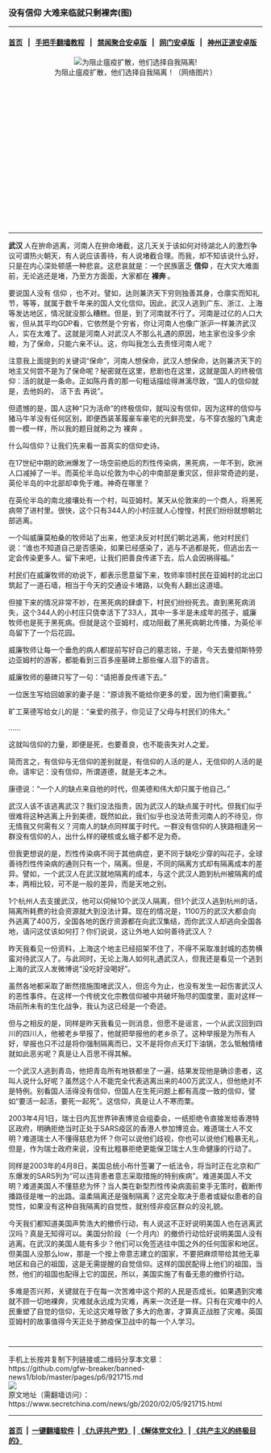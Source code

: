 ### 没有信仰 大难来临就只剩裸奔(图)
------------------------

#### [首页](https://github.com/gfw-breaker/banned-news1/blob/master/README.md) &nbsp;&nbsp;|&nbsp;&nbsp; [手把手翻墙教程](https://github.com/gfw-breaker/guides/wiki) &nbsp;&nbsp;|&nbsp;&nbsp; [禁闻聚合安卓版](https://github.com/gfw-breaker/bn-android) &nbsp;&nbsp;|&nbsp;&nbsp; [网门安卓版](https://github.com/oGate2/oGate) &nbsp;&nbsp;|&nbsp;&nbsp; [神州正道安卓版](https://github.com/SzzdOgate/update) 



<div class="article_right" style="fone-color:#000">
 <p style="text-align: center;">
  <img alt="为阻止瘟疫扩散，他们选择自我隔离!" src="https://img3.secretchina.com/pic/2020/2-3/p2618751a143446663-ss.jpg"/>
  <br>
   为阻止瘟疫扩散，他们选择自我隔离！（网络图片）
   <span id="hideid" name="hideid" style="color:red;display:none;">
    <span href="https://www.secretchina.com">
    </span>
   </span>
  </br>
 </p>
 <div id="txt-mid1-t21-2017">
  <ins class="adsbygoogle" data-ad-client="ca-pub-1276641434651360" data-ad-slot="2451032099" style="display:inline-block;width:336px;height:280px">
  </ins>
  

---


  </div>
 </div>
 <p>
  <strong>
   <span href="https://www.secretchina.com/news/gb/tag/武汉" target="_blank">
    武汉
   </span>
  </strong>
  人在拚命逃离，河南人在拚命堵截，这几天关于该如何对待湖北人的激烈争议可谓热火朝天，有人说应该善待，有人说堵截合理。而我，却不知该说什么好，只是在内心深处顿感一种悲哀。这悲哀就是：一个民族匮乏
  <strong>
   信仰
  </strong>
  ，在大灾大难面前，无论逃还是堵，乃至方方面面，大家都在
  <strong>
   裸奔
  </strong>
  。
  <span id="hideid" name="hideid" style="color:red;display:none;">
   <span href="https://www.secretchina.com">
   </span>
  </span>
 </p>
 <p>
  要说国人没有
  <span href="https://www.secretchina.com/news/gb/tag/信仰" target="_blank">
   信仰
  </span>
  ，也不对。譬如，达则兼济天下穷则独善其身，仓廪实而知礼节，等等，就属于数千年来的国人文化信仰。因此，武汉人逃到广东、浙江、上海等发达地区，情况就没那么糟糕。但是，到了河南就不行了。河南是过亿的人口大省，但从其平均GDP看，它依然是个穷省，你让河南人也像广浙沪一样兼济武汉人，实在太难了。这就是河南人对武汉人不那么礼遇的原因，地主家也没多少余粮，为了保命，只能六亲不认。这，你叫我怎么去责怪河南人呢？
 </p>
 <p>
  注意我上面提到的关键词“保命”，河南人想保命，武汉人想保命，达则兼济天下的地主又何尝不是为了保命呢？秘密就在这里，悲剧也在这里，这就是国人的终极信仰：活的就是一条命。正如陈丹青的那一句粗话描绘得淋漓尽致，“国人的信仰就是，去他妈的，
  <span href="https://www.secretchina.com/news/gb/tag/活下去" target="_blank">
   活下去
  </span>
  再说”。
 </p>
 <p>
  但遗憾的是，国人这种“只为活命”的终极信仰，就叫没有信仰，因为这样的信仰与猪马牛羊没有任何区别，即便西装革履豪车豪宅的光鲜亮堂，与不穿衣服的飞禽走兽一模一样，所以我的题目就称之为
  <span href="https://www.secretchina.com/news/gb/tag/裸奔" target="_blank">
   裸奔
  </span>
  。
 </p>
 <p>
  什么叫信仰？让我们先来看一首真实的信仰史诗。
 </p>
 <p>
  在17世纪中期的欧洲爆发了一场空前绝后的烈性传染病，黑死病，一年不到，欧洲人口减掉了一半。而英伦半岛以伦敦为中心的中南部是重灾区，但非常奇迹的是，英伦半岛的中北部却幸免于难。神奇在哪里？
 </p>
 <p>
  在英伦半岛的南北接壤处有一个村，叫亚姆村。某天从伦敦来的一个商人，将黑死病带了进村里。很快，这个只有344人的小村庄就人心惶惶，村民们纷纷就想朝北部逃离。
 </p>
 <p>
  一个叫威廉莫柏桑的牧师站了出来，他坚决反对村民们朝北逃离，他对村民们说：“谁也不知道自己是否感染，如果已经感染了，逃与不逃都是死，但逃出去一定会传染更多人。留下来吧，让我们把善良传递下去，后人会因祸得福。”
 </p>
 <p>
  村民们在威廉牧师的劝说下，都表示愿意留下来，牧师率领村民在亚姆村的北出口筑起了一道石墙，相当于今天的交通设卡堵路，以免有人翻出这道墙。
 </p>
 <p>
  但接下来的情况非常不妙，在黑死病的肆虐下，村民们纷纷死去。直到黑死病消失，这个344人的小村庄只侥幸活下了33人，其中一多半是未成年的孩子，威廉牧师也是死于黑死病。但就是这个亚姆村，成功阻截了黑死病朝北传播，为英伦半岛留下了一个后花园。
 </p>
 <p>
  威廉牧师让每一个垂危的病人都提前写好自己的墓志铭，于是，今天去曼彻斯特旁边亚姆村的游客，都能看到三百多座墓碑上那些催人泪下的语言。
 </p>
 <p>
  威廉牧师的墓碑只写了一句：“请把善良传递下去。”
 </p>
 <p>
  一位医生写给回娘家的妻子是：“原谅我不能给你更多的爱，因为他们需要我。”
 </p>
 <p>
  旷工莱德写给女儿的是：“亲爱的孩子，你见证了父母与村民们的伟大。”
 </p>
 <p>
  ……
 </p>
 <center>
  <div style="max-width: 632px;height:180px; display: none; text-align: center; margin: 0 auto; overflow: hidden;overflow-x: hidden;">
   <div id="taboola-midarticle-thumbnails" style="max-width: 632px;height:180px;overflow: hidden;overflow-x: hidden;">
   </div>
  </div>
  <div>
   <ins class="adsbygoogle" data-ad-client="ca-pub-1276641434651360" data-ad-format="fluid" data-ad-layout="in-article" data-ad-slot="5164544770" style="display:block; text-align:center;">
   </ins>
  </div>
 </center>
 <p>
  这就叫信仰的力量，即便是死，也要善良，也不能丧失对人之爱。
 </p>
 <p>
  简而言之，有信仰与无信仰的差别就是，有信仰的人活的是人，无信仰的人活的是命。请牢记：没有信仰，所谓道德，就是无本之木。
 </p>
 <p>
  康德说：“一个人的缺点来自他的时代，但美德和伟大却只属于他自己。”
 </p>
 <p>
  武汉人该不该逃离武汉？我们没法指责，因为武汉人的缺点属于时代。但我们似乎很难将这种逃离上升到美德，既然如此，我们似乎也没法苛责河南人的不待见，你无情我又何需有义？河南人的缺点同样属于时代。一群没有信仰的人狭路相逢另一群没有信仰的人，出什么样的硬核或幺蛾子都不足为奇。
 </p>
 <p>
  但我更想说的是，烈性传染病不同于其他病症，更不同于缺吃少穿的叫花子，全球善待烈性传染病的通则只有一个，隔离。但是，不同的隔离方式却有隔离成本的差异。譬如，一个武汉人在武汉就地隔离的成本，与这个武汉人跑到杭州被隔离的成本，两相比较，可不是一般的差异，而是天地之别。
 </p>
 <center>
  <ins class="adsbygoogle" data-ad-client="ca-pub-1276641434651360" data-ad-format="fluid" data-ad-layout="in-article" data-ad-slot="3646767294" style="display:block; text-align:center;">
  </ins>
 </center>
 <p>
  1个杭州人去支援武汉，他可以伺候10个武汉人隔离，但1个武汉人逃到杭州的话，隔离所耗费的社会资源就大到没法计算。现在的情况是，1100万的武汉大都会向外逃离了400万，全国各地的医疗资源都在向武汉集结，而你武汉人却逃向全国各地，请问这仗该如何打？你们说说，这让外地人如何善待武汉人？
 </p>
 <p>
  昨天我看见一份资料，上海这个地主已经招架不住了，不得不采取准封城的态势横蛮对待武汉人了。与此同时，无论上海人如何礼遇武汉人，但我还是看见一个逃到上海的武汉人发微博说“没吃好没喝好”。
 </p>
 <p>
  虽然各地都采取了断然措施围堵武汉人，但迄今为止，也没有发生一起伤害武汉人的恶性事件。在这样一个传统文化宗教信仰被中共破坏殆尽的国度里，面对这样一场前所未有的生化战争，我认为这已经是一个奇迹。
 </p>
 <p>
  但与之相反的是，同样是昨天我看见一则消息，但愿不是谣言，一个从武汉回到四川的四川人，他被老乡举报了，他就把举报他的老乡杀了。这种举报是为所有人好，举报也只不过是将你强制隔离而已，又不是将你点天灯下油锅，怎么牴触情绪就如此恶劣呢？真是让人百思不得其解。
 </p>
 <p>
  一个武汉人逃到青岛，他把青岛所有地铁都坐了一遍，结果发现他是确诊患者，这叫人说什么好呢？虽然这个人不能完全代表逃离出来的400万武汉人，但他绝对不是特例。别看国人活得没有信仰，但国人在生死问题上都有高度一致的信仰，譬如“要活一起活，要死一起死”。这信仰，真是让人不寒而栗。
 </p>
 <p>
  2003年4月1日，瑞士日内瓦世界钟表博览会组委会，一纸拒绝令直接发给香港特区政府，明确拒绝当时正处于SARS疫区的香港人参加博览会。难道瑞士人不文明？难道瑞士人不懂得慈悲为怀？你可以说他们歧视，你也可以说他们粗暴无礼，但是，作为瑞士政府来说，没有比粗暴拒绝更能保卫瑞士人生命健康的行动了。
 </p>
 <p>
  同样是2003年的4月8日，美国总统小布什签署了一纸法令，将当时正在北京和广东爆发的SARS列为“可以违背患者意志采取措施的特别疾病”。难道美国人不文明？难道美国人不懂慈悲为怀？当人类在新型烈性传染病面前束手无策时，截断传播路径是唯一的出路。温柔隔离还是强制隔离？这完全取决于患者或疑似患者的自觉性，如果没有这种自我隔离的自觉性，就别怪非疫区群众的没礼貌。
 </p>
 <p>
  今天我们都知道美国声势浩大的撤侨行动，有人说这不正好说明美国人也在逃离武汉吗？真是无知得可以。美国分阶段（一个月内）的撤侨行动恰好说明美国人没有逃离。在武汉的美国人能有多少？他们可以免签逃往中国之外的任何国家和地区。但美国人没那么low，那是一个按上帝意志建立的国家，不要把麻烦带给其他无辜地区和自己的祖国，这是无需提醒的自觉信仰。这样的国民配得上他们的祖国，当然，他们的祖国也配得上它的国民，所以，美国实施了有备无患的撤侨行动。
 </p>
 <p>
  多难是否兴邦，关键就在于在每一次苦难中这个邦的人民是否成长。如果遇到灾难就不顾一切地裸奔，灾难就永远成为灾难，再来一次还是一样。只有在灾难中的人民重塑了自觉的信仰，无论这灾难导致了多大的危害，才算真正战胜了灾难。英国亚姆村的故事值得今天正处于肺疫保卫战中的每一个人学习。
  <center>
   <div>
    <div id="txt-mid2-t22-2017" style="display: block;  max-height: 351px;  overflow: hidden;">
     <div id="SC-21xxx">
     </div>
     <ins class="adsbygoogle" data-ad-client="ca-pub-1276641434651360" data-ad-format="auto" data-ad-slot="4301710469" data-full-width-responsive="true" style="display:block">
     </ins>
    </div>
   </div>
  </center>
  <div style="padding-top:12px;">
  </div>
 </p>
</div>

<hr/>
手机上长按并复制下列链接或二维码分享本文章：<br/>
https://github.com/gfw-breaker/banned-news1/blob/master/pages/p6/921715.md <br/>
<a href='https://github.com/gfw-breaker/banned-news1/blob/master/pages/p6/921715.md'><img src='https://github.com/gfw-breaker/banned-news1/blob/master/pages/p6/921715.md.png'/></a> <br/>
原文地址（需翻墙访问）：https://www.secretchina.com/news/gb/2020/02/05/921715.html


------------------------
#### [首页](https://github.com/gfw-breaker/banned-news1/blob/master/README.md) &nbsp;|&nbsp; [一键翻墙软件](https://github.com/gfw-breaker/nogfw/blob/master/README.md) &nbsp;| [《九评共产党》](https://github.com/gfw-breaker/9ping.md/blob/master/README.md#九评之一评共产党是什么) | [《解体党文化》](https://github.com/gfw-breaker/jtdwh.md/blob/master/README.md) | [《共产主义的终极目的》](https://github.com/gfw-breaker/gczydzjmd.md/blob/master/README.md)


<img src='http://gfw-breaker.win/banned-news/pages/p6/921715.md' width='0px' height='0px'/>